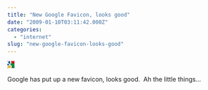 ```yaml
---
title: "New Google Favicon, looks good"
date: "2009-01-10T03:11:42.000Z"
categories: 
  - "internet"
slug: "new-google-favicon-looks-good"
---
```


![new_google_favicon](images/new_google_favicon.jpg "new_google_favicon")

Google has put up a new favicon, looks good.  Ah the little things...
